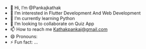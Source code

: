 - 👋 Hi, I’m @Pankajkathak
- 👀 I’m interested in Flutter Development And Web Development 
- 🌱 I’m currently learning Python
- 💞️ I’m looking to collaborate on Quiz App
- 📫 How to reach me Kathakpankaj@gmail.com  
- 😄 Pronouns: 
- ⚡ Fun fact: ...

<!---
Pankajkathak/Pankajkathak is a ✨ special ✨ repository because its `README.md` (this file) appears on your GitHub profile.
You can click the Preview link to take a look at your changes.
--->
